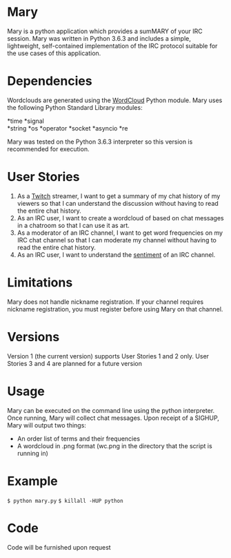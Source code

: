 # Mary
Mary is a python application which provides a sumMARY of your IRC session. Mary was written in Python 3.6.3 and includes a simple, lightweight, self-contained implementation of the IRC protocol suitable for the use cases of this application.

# Dependencies
Wordclouds are generated using the [WordCloud](https://github.com/amueller/word_cloud) Python module. Mary uses the following Python Standard Library modules:

*time
*signal  
*string
*os
*operator
*socket
*asyncio
*re

Mary was tested on the Python 3.6.3 interpreter so this version is recommended for execution.

# User Stories
1. As a [Twitch](http://www.twitch.tv) streamer, I want to get a summary of my chat history of my viewers so that I can understand the discussion without having to read the entire chat history.
2. As an IRC user, I want to create a wordcloud of based on chat messages in a chatroom so that I can use it as art.
3. As a moderator of an IRC channel, I want to get word frequencies on my IRC chat channel so that I can moderate my channel without having to read the entire chat history.
4. As an IRC user, I want to understand the [sentiment](https://en.wikipedia.org/wiki/Latent_semantic_analysis) of an IRC channel.

# Limitations
Mary does not handle nickname registration. If your channel requires nickname registration, you must register before using Mary on that channel.

# Versions
Version 1 (the current version) supports User Stories 1 and 2 only. User Stories 3 and 4 are planned for a future version

# Usage
Mary can be executed on the command line using the python interpreter. Once running, Mary will collect chat messages. Upon receipt of a SIGHUP, Mary will output two things:
* An order list of terms and their frequencies
* A wordcloud in .png format (wc.png in the directory that the script is running in)

# Example
`$ python mary.py`
`$ killall -HUP python`

# Code
Code will be furnished upon request
